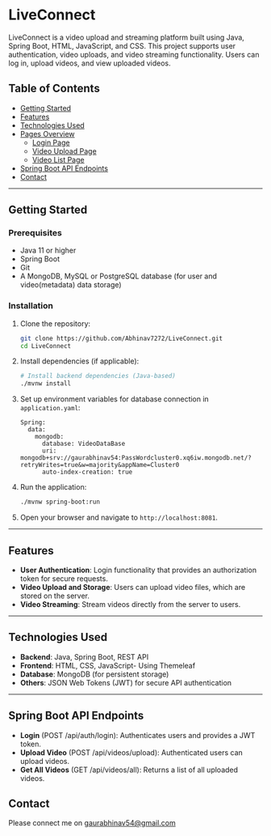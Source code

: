 # LiveConnect

LiveConnect is a video upload and streaming platform built using Java, Spring Boot, HTML, JavaScript, and CSS. This project supports user authentication, video uploads, and video streaming functionality. Users can log in, upload videos, and view uploaded videos.

## Table of Contents
- [Getting Started](#getting-started)
- [Features](#features)
- [Technologies Used](#technologies-used)
- [Pages Overview](#pages-overview)
  - [Login Page](#login-page)
  - [Video Upload Page](#video-upload-page)
  - [Video List Page](#video-list-page)
- [Spring Boot API Endpoints](#spring-boot-api-endpoints)
- [Contact](#contact)

---

## Getting Started

### Prerequisites
- Java 11 or higher
- Spring Boot
- Git
- A MongoDB, MySQL or PostgreSQL database (for user and video(metadata) data storage)
  
### Installation

1. Clone the repository:
    ```bash
    git clone https://github.com/Abhinav7272/LiveConnect.git
    cd LiveConnect
    ```

2. Install dependencies (if applicable):
    ```bash
    # Install backend dependencies (Java-based)
    ./mvnw install
    
    ```

3. Set up environment variables for database connection in `application.yaml`:
    ```properties
    Spring:
      data:
        mongodb:
          database: VideoDataBase
          uri: mongodb+srv://gaurabhinav54:PassWordcluster0.xq6iw.mongodb.net/?retryWrites=true&w=majority&appName=Cluster0
          auto-index-creation: true
    ```

4. Run the application:
    ```bash
    ./mvnw spring-boot:run
    ```

5. Open your browser and navigate to `http://localhost:8081`.

---

## Features

- **User Authentication**: Login functionality that provides an authorization token for secure requests.
- **Video Upload and Storage**: Users can upload video files, which are stored on the server.
- **Video Streaming**: Stream videos directly from the server to users.

---

## Technologies Used

- **Backend**: Java, Spring Boot, REST API
- **Frontend**: HTML, CSS, JavaScript- Using Themeleaf
- **Database**: MongoDB (for persistent storage)
- **Others**: JSON Web Tokens (JWT) for secure API authentication

---
## Spring Boot API Endpoints

- **Login** (POST /api/auth/login): Authenticates users and provides a JWT token.
- **Upload Video** (POST /api/videos/upload): Authenticated users can upload videos.
- **Get All Videos** (GET /api/videos/all): Returns a list of all uploaded videos.

## Contact 
Please connect me on gaurabhinav54@gmail.com


